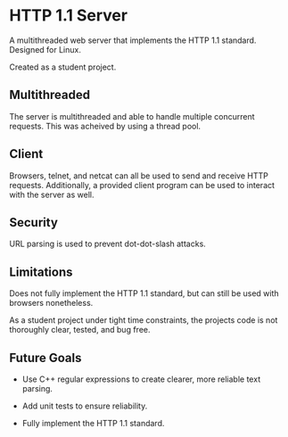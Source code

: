 # HTTP 1.1 Server

A multithreaded web server that implements the HTTP 1.1 standard. Designed for Linux.

Created as a student project.

## Multithreaded

The server is multithreaded and able to handle multiple concurrent requests. This was acheived by using a thread pool.

## Client

Browsers, telnet, and netcat can all be used to send and receive HTTP requests. Additionally, a provided client program can be used to interact with the server as well.

## Security

URL parsing is used to prevent dot-dot-slash attacks.

## Limitations

Does not fully implement the HTTP 1.1 standard, but can still be used with browsers nonetheless.

As a student project under tight time constraints, the projects code is not thoroughly clear, tested, and bug free.

## Future Goals

* Use C++ regular expressions to create clearer, more reliable text parsing.

* Add unit tests to ensure reliability.

* Fully implement the HTTP 1.1 standard.
